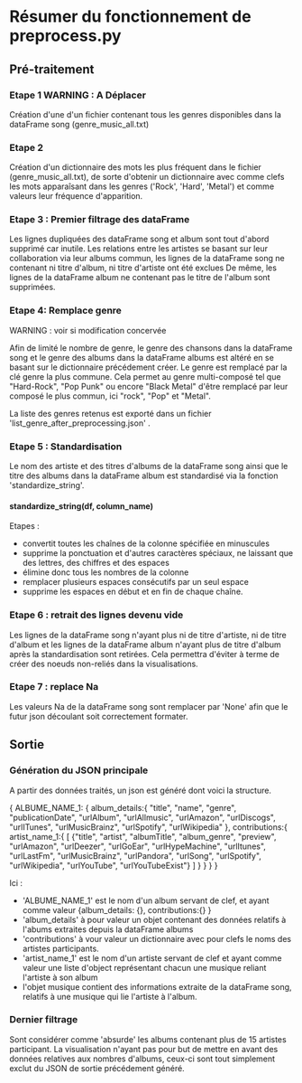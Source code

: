 # Résumer du fonctionnement de preprocess.py

## Pré-traitement

### Etape 1 WARNING : A Déplacer
Création d'une d'un fichier contenant tous les genres disponibles dans la dataFrame song (genre_music_all.txt)

### Etape 2
Création d'un dictionnaire des mots les plus fréquent dans le fichier (genre_music_all.txt), de sorte d'obtenir un dictionnaire avec comme clefs les mots apparaîsant dans les genres ('Rock', 'Hard', 'Metal') et comme valeurs leur fréquence d'apparition.

### Etape 3 : Premier filtrage des dataFrame

Les lignes dupliquées des dataFrame song et album sont tout d'abord supprimé car inutile.
Les relations entre les artistes se basant sur leur collaboration via leur albums commun, les lignes de la dataFrame song ne contenant ni titre d'album, ni titre d'artiste ont été exclues
De même, les lignes de la dataFrame album ne contenant pas le titre de l'album sont supprimées.

### Etape 4: Remplace genre
WARNING : voir si modification concervée

Afin de limité le nombre de genre, le genre des chansons dans la dataFrame song et le genre des albums dans la dataFrame albums est altéré en se basant sur le dictionnaire précédement créer.
Le genre est remplacé par la clé genre la plus commune. Cela permet au genre multi-composé  tel que "Hard-Rock", "Pop Punk" ou encore "Black Metal" d'être remplacé par leur composé le plus commun, ici "rock", "Pop" et "Metal".

La liste des genres retenus est exporté dans un fichier 'list_genre_after_preprocessing.json' .

### Etape 5 : Standardisation

Le nom des artiste et des titres d'albums de la dataFrame song ainsi que le titre des albums dans la dataFrame album est standardisé via la fonction 'standardize_string'.

#### standardize_string(df, column_name)
 Etapes :
- convertit toutes les chaînes de la colonne spécifiée en minuscules
- supprime la ponctuation et d'autres caractères spéciaux, ne laissant que des lettres, des chiffres et des espaces
-  élimine donc tous les nombres de la colonne
- remplacer plusieurs espaces consécutifs par un seul espace
- supprime les espaces en début et en fin de chaque chaîne.

### Etape 6 : retrait des lignes devenu vide
Les lignes de la dataFrame song n'ayant plus ni de titre d'artiste, ni de titre d'album et les lignes de la dataFrame album n'ayant plus de titre d'album après la standardisation sont retirées.
Cela permettra d'éviter à terme de créer des noeuds non-reliés dans la visualisations.

### Etape 7 : replace Na
Les valeurs Na de la dataFrame song sont remplacer par 'None' afin que le futur json découlant soit correctement formater.


## Sortie

### Génération du JSON principale

A partir des données traités, un json est généré dont voici la structure.

{
    ALBUME_NAME_1: {
        album_details:{
            "title", "name", "genre", "publicationDate", "urlAlbum", "urlAllmusic", "urlAmazon", "urlDiscogs", "urlITunes", "urlMusicBrainz", "urlSpotify", "urlWikipedia"
        },
        contributions:{
            artist_name_1:{
                [
                    {"title", "artist", "albumTitle", "album_genre", "preview", "urlAmazon", "urlDeezer", "urlGoEar", "urlHypeMachine", "urlItunes", "urlLastFm", "urlMusicBrainz", "urlPandora", "urlSong", "urlSpotify", "urlWikipedia", "urlYouTube", "urlYouTubeExist"}
                ]
            }
        }
    }
}

Ici :
- 'ALBUME_NAME_1' est le nom d'un album servant de clef, et ayant comme valeur {album_details: {}, contributions:{} }
- 'album_details' à pour valeur un objet contenant des données relatifs à l'abums extraites depuis la dataFrame albums
- 'contributions' à vour valeur un dictionnaire avec pour clefs le noms des artistes participants.
- 'artist_name_1' est le nom d'un artiste servant de clef et ayant comme valeur une liste d'object représentant chacun une musique reliant l'artiste à son album
- l'objet musique contient des informations extraite de la dataFrame song, relatifs à une musique qui lie l'artiste à l'album.

### Dernier filtrage

Sont considérer comme 'absurde' les albums contenant plus de 15 artistes participant.
La visualisation n'ayant pas pour but de mettre en avant des données relatives aux nombres d'albums, ceux-ci sont tout simplement exclut du JSON de sortie précédement généré.